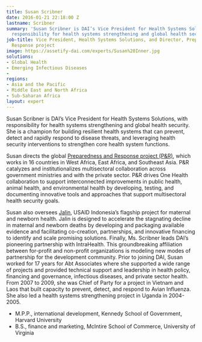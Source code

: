 ```yaml
---
title: Susan Scribner
date: 2016-01-21 22:18:00 Z
lastname: Scribner
summary: 'Susan Scribner is DAI’s Vice President for Health Systems Solutions, with
  responsibility for health systems strengthening and global health security.  '
job-title: Vice President, Health Systems Solutions, and Director, Preparedness &
  Response project
image: https://assetify-dai.com/experts/Susan%20Inner.jpg
solutions:
- Global Health
- Emerging Infectious Diseases
- 
regions:
- Asia and the Pacific
- Middle East and North Africa
- Sub-Saharan Africa
layout: expert
---
```


Susan Scribner is DAI’s Vice President for Health Systems Solutions, with responsibility for health systems strengthening and global health security. She is a champion for building resilient health systems that can prevent, detect and rapidly respond to disease threats, and leveraging health security interventions to strengthen core health system functions. 

Susan directs the global [Preparedness and Response project (P&R)](https://www.dai.com/our-work/projects/worldwide-preparedness-and-response-pr), which works in 16 countries in West Africa, East Africa, and Southeast Asia. P&R catalyzes and institutionalizes multisectoral collaboration across government ministries and with the private sector. P&R drives One Health collaboration to support interconnected improvements in public health, animal health, and environmental health by developing, testing, and documenting innovative tools and approaches that support multisectoral health security goals.  

Susan also oversees [Jalin](https://www.dai.com/our-work/projects/indonesia-jalin), USAID Indonesia’s flagship project for maternal and newborn health.  Jalin is designed to accelerate the stagnating decline in maternal and newborn deaths by developing and packaging available evidence and facilitating co-creation, partnerships, and innovative financing to identify and scale promising solutions.  Finally, Ms. Scribner leads DAI’s pioneering partnership with IntraHealth.  This groundbreaking affiliation between for-profit and non-profit organizations is modeling new modes of partnership for the development community.  Prior to joining DAI, Susan worked for 17 years for Abt Associates where she supported a wide range of projects and provided technical support and leadership in health policy, financing and governance, infectious diseases, and private sector health. From 2007 to 2009, she was Chief of Party for a project in Vietnam and Laos that built capacity to prevent, detect, and respond to Avian Influenza. She also led a health systems strengthening project in Uganda in 2004-2005.

* M.P.P., international development, Kennedy School of Government, Harvard University
* B.S., finance and marketing, McIntire School of Commerce, University of Virginia